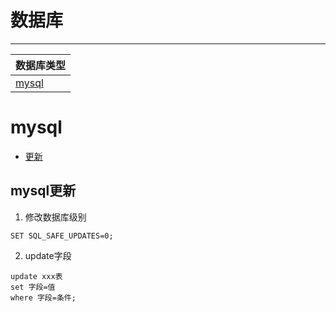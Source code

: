 # 数据库
---

数据库类型|
---|
[mysql](#mysql)|


# mysql
* [更新](#mysql更新)

## mysql更新
1. 修改数据库级别
```
SET SQL_SAFE_UPDATES=0;
```
2. update字段
```
update xxx表
set 字段=值
where 字段=条件;
```
